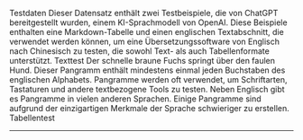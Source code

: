 Testdaten
Dieser Datensatz enthält zwei Testbeispiele, die von ChatGPT bereitgestellt wurden, einem KI-Sprachmodell von OpenAI.
Diese Beispiele enthalten eine Markdown-Tabelle und einen englischen Textabschnitt, die verwendet werden können, um eine Übersetzungssoftware von Englisch nach Chinesisch zu testen, die sowohl Text- als auch Tabellenformate unterstützt.
Texttest
Der schnelle braune Fuchs springt über den faulen Hund. Dieser Pangramm enthält mindestens einmal jeden Buchstaben des englischen Alphabets. Pangramme werden oft verwendet, um Schriftarten, Tastaturen und andere textbezogene Tools zu testen. Neben Englisch gibt es Pangramme in vielen anderen Sprachen. Einige Pangramme sind aufgrund der einzigartigen Merkmale der Sprache schwieriger zu erstellen.
Tabellentest

---

